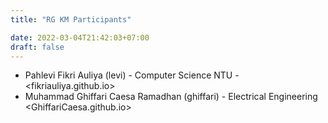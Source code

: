 ```yaml
---
title: "RG KM Participants"

date: 2022-03-04T21:42:03+07:00
draft: false
---
```


- Pahlevi Fikri Auliya (levi) - Computer Science NTU - <fikriauliya.github.io>
- Muhammad Ghiffari Caesa Ramadhan (ghiffari) - Electrical Engineering <GhiffariCaesa.github.io>
